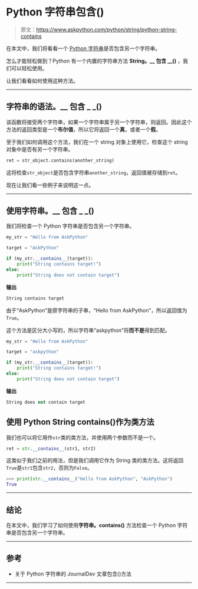 # Python 字符串包含()

> 原文：<https://www.askpython.com/python/string/python-string-contains>

在本文中，我们将看看一个 [Python 字符串](https://www.askpython.com/python/string/python-string-functions)是否包含另一个字符串。

怎么才能轻松做到？Python 有一个内置的字符串方法 **String。__ 包含 __()** ，我们可以轻松使用。

让我们看看如何使用这种方法。

* * *

## 字符串的语法。__ 包含 _ _()

该函数将接受两个字符串，如果一个字符串属于另一个字符串，则返回。因此这个方法的返回类型是一个**布尔值**，所以它将返回一个**真**，或者一个**假**。

至于我们如何调用这个方法，我们在一个 string 对象上使用它，检查这个 string 对象中是否有另一个字符串。

```py
ret = str_object.contains(another_string)

```

这将检查`str_object`是否包含字符串`another_string`，返回值被存储到`ret`。

现在让我们看一些例子来说明这一点。

* * *

## 使用字符串。__ 包含 _ _()

我们将检查一个 Python 字符串是否包含另一个字符串。

```py
my_str = "Hello from AskPython"

target = "AskPython"

if (my_str.__contains__(target)):
    print("String contains target!")
else:
    print("String does not contain target")

```

**输出**

```py
String contains target

```

由于“AskPython”是原字符串的子串，“Hello from AskPython”，所以返回值为`True`。

这个方法是区分大小写的，所以字符串“askpython”将**而不是**得到匹配。

```py
my_str = "Hello from AskPython"

target = "askpython"

if (my_str.__contains__(target)):
    print("String contains target!")
else:
    print("String does not contain target")

```

**输出**

```py
String does not contain target

```

## 使用 Python String contains()作为类方法

我们也可以将它用作`str`类的类方法，并使用两个参数而不是一个。

```py
ret = str.__contains__(str1, str2)

```

这类似于我们之前的用法，但是我们调用它作为 String 类的类方法。这将返回`True`是`str1`包含`str2`，否则为`False`。

```py
>>> print(str.__contains__("Hello from AskPython", "AskPython")
True

```

* * *

## 结论

在本文中，我们学习了如何使用**字符串。__contains__()** 方法检查一个 Python 字符串是否包含另一个字符串。

* * *

## 参考

*   关于 Python 字符串的 JournalDev 文章包含()方法

* * *